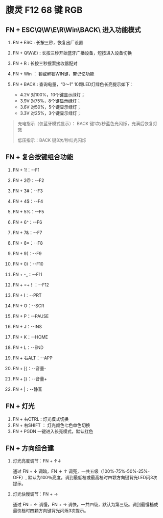 # 腹灵 F12 68 键 RGB

## FN + ESC\Q\W\E\R\Win\BACK\ 进入功能模式

1. FN + ESC : 长按三秒，恢复出厂设置
2. FN + Q\W\E\ : 长按三秒开始蓝牙广播设备，短按进入设备切换
3. FN + R : 长按三秒搜索接收器配对
4. FN + Win ： 锁或解锁WIN键，带记忆功能
5. FN + BACK : 查询电量，“0～1” 10颗LED灯绿色长亮提示如下：

    - 4.2V 对100%，10个键显示绿灯；
    - 3.9V 对75%，8个键显示绿灯；
    - 3.6V 对50%，5个键显示绿灯；
    - 3.3V 对25%，3个键显示绿灯；

> 充电指示（仅蓝牙模式显示）： BACK 键1次/秒蓝色光闪烁，充满后恢复灯效
>
> 低压指示：BACK 键3次/秒红光闪烁

## FN + 复合按键组合功能

1. FN + 1!：--F1
2. FN + 2@：--F2
3. FN + 3#：--F3
4. FN + 4$：--F4
5. FN + 5%：--F5
6. FN + 6^：--F6
7. FN + 7&：--F7
8. FN + 8*：--F8
9. FN + 9(：--F9
10. FN + 0)：--F10
11. FN + -_：--F11
12. FN + =+！：--F12

13. FN + I：--PRT
14. FN + O：--SCR
15. FN + P：--PAUSE
16. FN + J：--INS
17. FN + K：--HOME
18. FN + L：--END
19. FN + 右ALT：--APP
20. FN + [{：--音量-
21. FN + ]}：--音量+
22. FN + \|：--静音

## FN + 灯光

1. FN + 右CTRL : 灯光模式切换
2. FN + 右SHIFT ： 灯光颜色七色单色切换
3. FN + PGDN 一键进入长亮模式，默认红色

## FN + 方向组合建

1. 灯光亮度调节：FN + ↑↓
    
    通过 FN + ↓ 调暗，FN ＋ ↑ 调亮，一共五级（100%-75%-50%-25%-OFF）,
    默认为100％亮度。调到最低档或最高档时四颗方向键背光LED闪3次提示。
2. 灯光快慢调节：FN + →
    
    通过 FN + ← 调慢，FN + → 调快，一共四级，默认为第三级。调到最慢档或最快档时四颗方向键背光闪烁3次提示。
